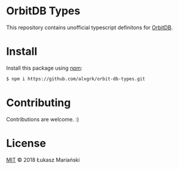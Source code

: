 # OrbitDB Types

This repository contains unofficial typescript definitons for [OrbitDB](https://github.com/orbitdb/orbit-db).

# Install

Install this package using [npm](https://github.com/alxgrk/orbit-db-types):

```sh
$ npm i https://github.com/alxgrk/orbit-db-types.git
```

# Contributing

Contributions are welcome. :)

# License

[MIT](LICENSE) © 2018 Łukasz Mariański
